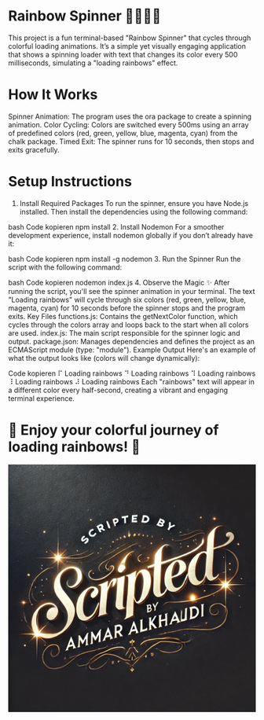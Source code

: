 # Rainbow Spinner 🌈🌈🌈🌈
This project is a fun terminal-based "Rainbow Spinner" that cycles through colorful loading animations. It’s a simple yet visually engaging application that shows a spinning loader with text that changes its color every 500 milliseconds, simulating a "loading rainbows" effect.

# How It Works
Spinner Animation: The program uses the ora package to create a spinning animation.
Color Cycling: Colors are switched every 500ms using an array of predefined colors (red, green, yellow, blue, magenta, cyan) from the chalk package.
Timed Exit: The spinner runs for 10 seconds, then stops and exits gracefully.
# Setup Instructions
1. Install Required Packages
To run the spinner, ensure you have Node.js installed. Then install the dependencies using the following command:

bash
Code kopieren
npm install
2. Install Nodemon
For a smoother development experience, install nodemon globally if you don’t already have it:

bash
Code kopieren
npm install -g nodemon
3. Run the Spinner
Run the script with the following command:

bash
Code kopieren
nodemon index.js
4. Observe the Magic ✨
After running the script, you'll see the spinner animation in your terminal.
The text "Loading rainbows" will cycle through six colors (red, green, yellow, blue, magenta, cyan) for 10 seconds before the spinner stops and the program exits.
Key Files
functions.js: Contains the getNextColor function, which cycles through the colors array and loops back to the start when all colors are used.
index.js: The main script responsible for the spinner logic and output.
package.json: Manages dependencies and defines the project as an ECMAScript module (type: "module").
Example Output
Here's an example of what the output looks like (colors will change dynamically):

Code kopieren
⠏ Loading rainbows
⠙ Loading rainbows
⠹ Loading rainbows
⠸ Loading rainbows
⠼ Loading rainbows
Each "rainbows" text will appear in a different color every half-second, creating a vibrant and engaging terminal experience.

# 🌈 Enjoy your colorful journey of loading rainbows! 🌈



![Screnshoot](https://github.com/Ammar-Alkhalidi/Todo-List-React/blob/main/scripted%20by%20AMMAR.webp)



